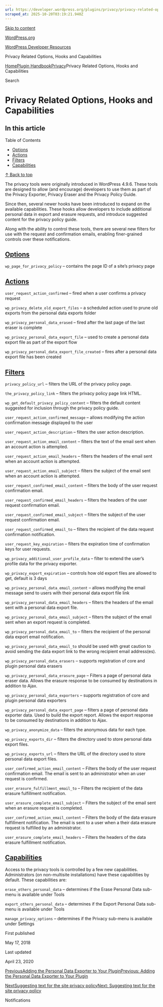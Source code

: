 ```yaml
---
url: https://developer.wordpress.org/plugins/privacy/privacy-related-options-hooks-and-capabilities
scraped_at: 2025-10-20T03:19:21.940Z
---
```


[Skip to content](https://developer.wordpress.org/plugins/privacy/privacy-related-options-hooks-and-capabilities/#wp--skip-link--target)

[WordPress.org](https://wordpress.org/)

[WordPress Developer Resources](https://developer.wordpress.org/)

Privacy Related Options, Hooks and Capabilities


[Home](https://developer.wordpress.org/)[Plugin Handbook](https://developer.wordpress.org/plugins/)[Privacy](https://developer.wordpress.org/plugins/privacy/)Privacy Related Options, Hooks and Capabilities

Search

# Privacy Related Options, Hooks and Capabilities

## In this article

Table of Contents

- [Options](https://developer.wordpress.org/plugins/privacy/privacy-related-options-hooks-and-capabilities/#options)
- [Actions](https://developer.wordpress.org/plugins/privacy/privacy-related-options-hooks-and-capabilities/#actions)
- [Filters](https://developer.wordpress.org/plugins/privacy/privacy-related-options-hooks-and-capabilities/#filters)
- [Capabilities](https://developer.wordpress.org/plugins/privacy/privacy-related-options-hooks-and-capabilities/#capabilities)

[↑ Back to top](https://developer.wordpress.org/plugins/privacy/privacy-related-options-hooks-and-capabilities/#wp--skip-link--target)

The privacy tools were originally introduced in WordPress 4.9.6. These tools are designed to allow (and encourage) developers to use them as part of the Privacy Exporter, Privacy Eraser and the Privacy Policy Guide.

Since then, several newer hooks have been introduced to expand on the available capabilities. These hooks allow developers to include additional personal data in export and erasure requests, and introduce suggested content for the privacy policy guide.

Along with the ability to control these tools, there are several new filters for use with the request and confirmation emails, enabling finer-grained controls over these notifications.

## [Options](https://developer.wordpress.org/plugins/privacy/privacy-related-options-hooks-and-capabilities/\#options)

`wp_page_for_privacy_policy` – contains the page ID of a site’s privacy page

## [Actions](https://developer.wordpress.org/plugins/privacy/privacy-related-options-hooks-and-capabilities/\#actions)

`user_request_action_confirmed` – fired when a user confirms a privacy request

`wp_privacy_delete_old_export_files` – a scheduled action used to prune old exports from the personal data exports folder

`wp_privacy_personal_data_erased` – fired after the last page of the last eraser is complete

`wp_privacy_personal_data_export_file` – used to create a personal data export file as part of the export flow

`wp_privacy_personal_data_export_file_created` – fires after a personal data export file has been created

## [Filters](https://developer.wordpress.org/plugins/privacy/privacy-related-options-hooks-and-capabilities/\#filters)

`privacy_policy_url` – filters the URL of the privacy policy page.

`the_privacy_policy_link` – filters the privacy policy page link HTML.

`wp_get_default_privacy_policy_content` – filters the default content suggested for inclusion through the privacy policy guide.

`user_request_action_confirmed_message` – allows modifying the action confirmation message displayed to the user

`user_request_action_description` – filters the user action description.

`user_request_action_email_content` – filters the text of the email sent when an account action is attempted.

`user_request_action_email_headers` – filters the headers of the email sent when an account action is attempted.

`user_request_action_email_subject` – filters the subject of the email sent when an account action is attempted.

`user_request_confirmed_email_content` – filters the body of the user request confirmation email.

`user_request_confirmed_email_headers` – filters the headers of the user request confirmation email.

`user_request_confirmed_email_subject` – filters the subject of the user request confirmation email.

`user_request_confirmed_email_to` – filters the recipient of the data request confirmation notification.

`user_request_key_expiration` – filters the expiration time of confirmation keys for user requests.

`wp_privacy_additional_user_profile_data` – filter to extend the user’s profile data for the privacy exporter.

`wp_privacy_export_expiration` – controls how old export files are allowed to get, default is 3 days

`wp_privacy_personal_data_email_content` – allows modifying the email message send to users with their personal data export file link

`wp_privacy_personal_data_email_headers` – filters the headers of the email sent with a personal data export file.

`wp_privacy_personal_data_email_subject` – filters the subject of the email sent when an export request is completed.

`wp_privacy_personal_data_email_to` – filters the recipient of the personal data export email notification.

`wp_privacy_personal_data_email_to` should be used with great caution to avoid sending the data export link to the wrong recipient email address(es).

`wp_privacy_personal_data_erasers` – supports registration of core and plugin personal data erasers

`wp_privacy_personal_data_erasure_page` – Filters a page of personal data eraser data. Allows the erasure response to be consumed by destinations in addition to Ajax.

`wp_privacy_personal_data_exporters` – supports registration of core and plugin personal data exporters

`wp_privacy_personal_data_export_page` – filters a page of personal data exporter data. Used to build the export report. Allows the export response to be consumed by destinations in addition to Ajax.

`wp_privacy_anonymize_data` – filters the anonymous data for each type.

`wp_privacy_exports_dir` – filters the directory used to store personal data export files.

`wp_privacy_exports_url` – filters the URL of the directory used to store personal data export files.

`user_confirmed_action_email_content` – Filters the body of the user request confirmation email. The email is sent to an administrator when an user request is confirmed.

`user_erasure_fulfillment_email_to` – Filters the recipient of the data erasure fulfillment notification.

`user_erasure_complete_email_subject` – Filters the subject of the email sent when an erasure request is completed.

`user_confirmed_action_email_content` – Filters the body of the data erasure fulfillment notification. The email is sent to a user when a their data erasure request is fulfilled by an administrator.

`user_erasure_complete_email_headers` – Filters the headers of the data erasure fulfillment notification.

## [Capabilities](https://developer.wordpress.org/plugins/privacy/privacy-related-options-hooks-and-capabilities/\#capabilities)

Access to the privacy tools is controlled by a few new capabilities. Administrators (on non-multisite installations) have these capabilities by default. These capabilities are:

`erase_others_personal_data` – determines if the Erase Personal Data sub-menu is available under Tools

`export_others_personal_data` – determines if the Export Personal Data sub-menu is available under Tools

`manage_privacy_options` – determines if the Privacy sub-menu is available under Settings

First published

May 17, 2018

Last updated

April 23, 2020

[PreviousAdding the Personal Data Exporter to Your PluginPrevious: Adding the Personal Data Exporter to Your Plugin](https://developer.wordpress.org/plugins/privacy/adding-the-personal-data-exporter-to-your-plugin/)

[NextSuggesting text for the site privacy policyNext: Suggesting text for the site privacy policy](https://developer.wordpress.org/plugins/privacy/suggesting-text-for-the-site-privacy-policy/)

Notifications
